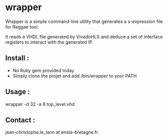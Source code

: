 # wrapper

Wrapper is a simple command-line utility that generates a s-expression file for Reggae tool.

It reads a VHDL file generated by VivadoHLS and deduce a set of interface registers to interact with the generated IP.

## Install :
- No Ruby gem provided today
- Simply clone the projet and add /bin/wrapper to your PATH

## Usage :
wrapper -d 32 -a 8 top_level.vhd

## Contact :
jean-christophe.le_lann at ensta-bretagne.fr
